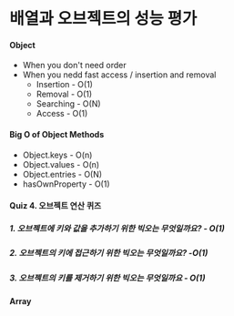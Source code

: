 # 배열과 오브젝트의 성능 평가

#### Object
- When you don't need order
- When you nedd fast access / insertion and removal
  - Insertion - O(1)
  - Removal - O(1)
  - Searching - O(N)
  - Access - O(1)


#### Big O of Object Methods
- Object.keys - O(n)
- Object.values - O(n)
- Object.entries - O(N)
- hasOwnProperty - O(1)

#### Quiz 4. 오브젝트 연산 퀴즈

##### 1. 오브젝트에 키와 값을 추가하기 위한 빅오는 무엇일까요? - O(1)
##### 2. 오브젝트의 키에 접근하기 위한 빅오는 무엇일까요? -O(1)
##### 3. 오브젝트의 키를 제거하기 위한 빅오는 무엇일까요 - O(1)

#### Array
